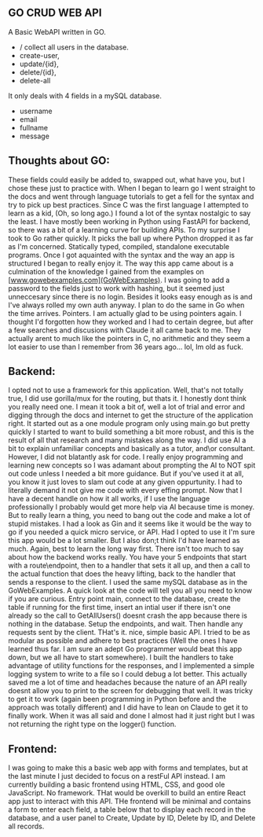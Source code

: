 ## GO CRUD WEB API


A Basic WebAPI written in GO. 

- / collect all users in the database.
- create-user, 
- update/{id}, 
- delete/{id}, 
- delete-all

It only deals with 4 fields in a mySQL database.

- username
- email
- fullname
- message

## Thoughts about GO:
These fields could easily be added to, swapped out, what have you, but I chose these just to practice with. When I began to learn go I went straight to the docs and went through language tutorials to get a fell for the syntax and try to pick up best practices. Since C was the first language I attempted to learn as a kid, (Oh, so long ago.) I found a lot of the syntax nostalgic to say the least. I have mostly been working in Python using FastAPI for backend, so there was a bit of a learning curve for building APIs. To my surprise I took to Go rather quickly. It picks the ball up where Python dropped it as far as I'm concerned. Statically typed, compiled, standalone executable programs. Once I got aquainted with the syntax and the way an app is structured I began to really enjoy it. The way this app came about is a culmination of the knowledge I gained from the examples on [www.gowebexamples.com](GoWebExamples). I was going to add a password to the fields just to work with hashing, but it seemed just unneccesary since there is no login. Besides it looks easy enough as is and I've always rolled my own auth anyway. I plan to do the same in Go when the time arrives. Pointers. I am actually glad to be using pointers again. I thought I'd forgotten how they worked and I had to certain degree, but after a few searches and discusions with Claude it all came back to me. They actually arent to much like the pointers in C, no arithmetic and they seem a lot easier to use than I remember from 36 years ago... lol, Im old as fuck. 

## Backend:
I opted not to use a framework for this application. Well, that's not totally true, I did use gorilla/mux for the routing, but thats it. I honestly dont think you really need one. I mean it took a bit of, well a lot of trial and error and digging through the docs and internet to get the structure of the application right. It started out as a one module program only using main.go but pretty quickly I started to want to build something a bit more robust, and this is the result of all that research and many mistakes along the way. I did use AI a bit to explain unfamiliar concepts and basically as a tutor, and\or consultant. However, I did not blatantly ask for code. I really enjoy programming and learning new concepts so I was adamant about prompting the AI to NOT spit out code unless I needed a bit more guidance. But if you've used it at all, you know it just loves to slam out code at any given oppurtunity. I had to literally demand it not give me code with every effing prompt. Now that I have a decent handle on how it all works, if I use the language professionally I probably would get more help via AI because time is money. But to really learn a thing, you need to bang out the code and make a lot of stupid mistakes. I had a look as Gin and it seems like it would be the way to go if you needed a quick micro service, or API. Had I opted to use it I'm sure this app would be a lot smaller. But I also don;t think I'd have learned as much. Again, best to learn the long way first.  There isn't too much to say about how the backend works really. You have your 5 endpoints that start with a route\endpoint, then to a handler that sets it all up, and then a call to the actual function that does the heavy lifting, back to the handler that sends a response to the client. I used the same mySQL database as in the GoWebExamples. A quick look at the code will tell you all you need to know if you are curious. Entry point main, connect to the database, create the table if running for the first time, insert an intial user if there isn't one already so the call to GetAllUsers() doesnt crash the app because there is nothing in the database. Setup the endpoints, and wait. Then handle any requests sent by the client. THat's it. nice, simple basic API. I tried to be as modular as possible and adhere to best practices (Well the ones I have learned thus far. I am sure an adept Go programmer would beat this app down, but we all have to start somewhere). I built the handlers to take advantage of utility functions for the responses, and I implemented a simple logging system to write to a file so I could debug a lot better. This actually saved me a lot of time and headaches because the nature of an API really doesnt allow you to print to the screen for debugging that well. It was tricky to get it to work (again been programming in Python before and the approach was totally different) and I did have to lean on Claude to get it to finally work. When it was all said and done I almost had it just right but I was not returning the right type on the logger() function. 

## Frontend:
I was going to make this a basic web app with forms and templates, but at the last minute I just decided to focus on a restFul API instead. I am currently building a basic frontend using HTML, CSS, and good ole JavaScript. No framework. THat would be overkill to build an entire React app just to interact with this API. THe frontend will be minimal and contains a form to enter each field, a table below that to display each record in the database, and a user panel to Create, Update by ID, Delete by ID, and Delete all records.

